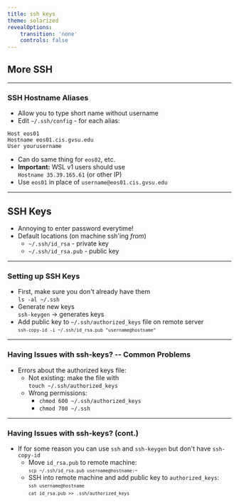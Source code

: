 ```yaml
---
title: ssh keys
theme: solarized
revealOptions:
    transition: 'none'
    controls: false
---
```


## More SSH

---

### SSH Hostname Aliases

* Allow you to type short name without username
* Edit `~/.ssh/config` - for each alias:
```
Host eos01
Hostname eos01.cis.gvsu.edu
User yourusername
```
* Can do same thing for `eos02`, etc.
* **Important:** WSL v1 users should use <br>
  `Hostname 35.39.165.61` (or other IP)
* Use `eos01` in place of `username@eos01.cis.gvsu.edu`

---

## SSH Keys

* Annoying to enter password everytime!
* Default locations (on machine ssh'ing *from*)
  * `~/.ssh/id_rsa` - private key
  * `~/.ssh/id_rsa.pub` - public key

---

### Setting up SSH Keys

* First, make sure you don't already have them \
   `ls -al ~/.ssh`
* Generate new keys\
   `ssh-keygen` -> generates keys 
* Add public key to `~/.ssh/authorized_keys` file on remote server \
   <small>`ssh-copy-id -i ~/.ssh/id_rsa.pub "username@hostname"`</small>

---

### Having Issues with ssh-keys? -- Common Problems

* Errors about the authorized keys file:
    * Not existing:  make the file with  
      `touch ~/.ssh/authorized_keys` 
    * Wrong permissions:  
      * `chmod 600 ~/.ssh/authorized_keys`
      * `chmod 700 ~/.ssh`

---

### Having Issues with ssh-keys? (cont.)

* If for some reason you can use `ssh` and `ssh-keygen`
  but don't have `ssh-copy-id`
    * Move `id_rsa.pub` to remote machine:  
      <small>`scp ~/.ssh/id_rsa.pub username@hostname:~`</small>
    * SSH into remote machine and add public key to `authorized_keys`:  
      <small>`ssh username@hostname`</small>  
      <small>`cat id_rsa.pub >> .ssh/authorized_keys`</small>


